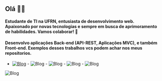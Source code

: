 ## Olá 👋🏼


#### Estudante de TI na UFRN, entusiasta de desenvolvimento web. Apaixonado por novas tecnologias e sempre em busca de aprimoramento de habilidades. Vamos colaborar! 🍵

#### Desenvolvo aplicações Back-end (API-REST, Aplicações MVC), e também Front-end. Exemplos desses trabalhos vcs podem achar nos meus repositorios.


- [![Blog](https://img.shields.io/badge/LinkedIn-0077B5?style=for-the-badge&logo=linkedin&logoColor=white)](https://www.linkedin.com/in/alisonsoaresm/) - ![Blog](https://img.shields.io/badge/Spring-6DB33F?style=for-the-badge&logo=spring&logoColor=white) - ![Blog](https://img.shields.io/badge/Spring_Security-6DB33F?style=for-the-badge&logo=Spring-Security&logoColor=white) - ![Blog](https://img.shields.io/badge/MySQL-00000F?style=for-the-badge&logo=mysql&logoColor=white) - ![Blog](https://img.shields.io/badge/PostgreSQL-316192?style=for-the-badge&logo=postgresql&logoColor=white)

![Blog](https://github-readme-stats.vercel.app/api/top-langs/?username=AlisonMartinss&layout=compact)
